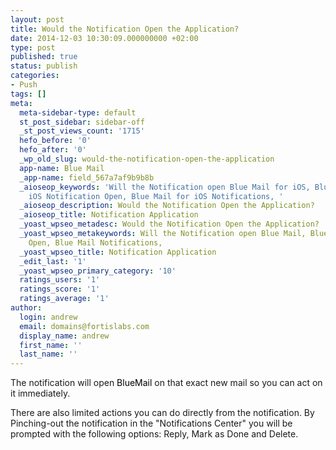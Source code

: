 ```yaml
---
layout: post
title: Would the Notification Open the Application?
date: 2014-12-03 10:30:09.000000000 +02:00
type: post
published: true
status: publish
categories:
- Push
tags: []
meta:
  meta-sidebar-type: default
  st_post_sidebar: sidebar-off
  _st_post_views_count: '1715'
  hefo_before: '0'
  hefo_after: '0'
  _wp_old_slug: would-the-notification-open-the-application
  app-name: Blue Mail
  _app-name: field_567a7af9b9b8b
  _aioseop_keywords: 'Will the Notification open Blue Mail for iOS, Blue Mail for
    iOS Notification Open, Blue Mail for iOS Notifications, '
  _aioseop_description: Would the Notification Open the Application?
  _aioseop_title: Notification Application
  _yoast_wpseo_metadesc: Would the Notification Open the Application?
  _yoast_wpseo_metakeywords: Will the Notification open Blue Mail, Blue Mail Notification
    Open, Blue Mail Notifications,
  _yoast_wpseo_title: Notification Application
  _edit_last: '1'
  _yoast_wpseo_primary_category: '10'
  ratings_users: '1'
  ratings_score: '1'
  ratings_average: '1'
author:
  login: andrew
  email: domains@fortislabs.com
  display_name: andrew
  first_name: ''
  last_name: ''
---
```

<p class="p1"><span class="s1">The notification will open <span style="color: #000000;">BlueMail</span> on that exact new mail so you can act on it immediately. </span></p>
<p class="p1"><span class="s1">There are also limited actions you can do directly from the notification. By Pinching-out the notification in the "Notifications Center" you will be prompted with the following options: Reply, Mark as Done and Delete.</span></p>
